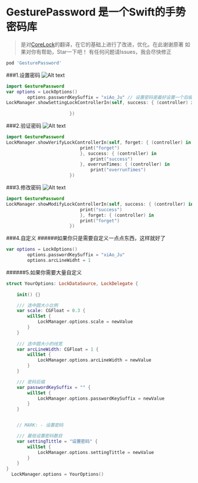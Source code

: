 # GesturePassword 是一个Swift的手势密码库
> 是对[CoreLock](https://github.com/CharlinFeng/CoreLock)的翻译，在它的基础上进行了改进，优化。在此谢谢原著
>如果对你有帮助，Star一下吧！
>有任何问题请Issues，我会尽快修正
>
```ruby
pod 'GesturePassword'
```



###1.设置密码
![Alt text](https://github.com/huangboju/GesturePassword/blob/master/Resources/setting.gif)

>

```swift
import GesturePassword
var options = LockOptions()
        options.passwordKeySuffix = "xiAo_Ju" // 设置密码是最好设置一个后缀
LockManager.showSettingLockControllerIn(self, success: { (controller) in
                            
                        })
```

###2.验证密码
![Alt text](https://github.com/huangboju/GesturePassword/blob/master/Resources/Verify.gif)

>

```swift
import GesturePassword
LockManager.showVerifyLockControllerIn(self, forget: { (controller) in
                            print("forget")
                            }, success: { (controller) in
                                print("success")
                            }, overrunTimes: { (controller) in
                                print("overrunTimes")
                        })
```

###3.修改密码
![Alt text](https://github.com/huangboju/GesturePassword/blob/master/Resources/Modify.gif)

>

```swift
import GesturePassword
LockManager.showModifyLockControllerIn(self, success: { (controller) in
                            print("success")
                            }, forget: { (controller) in
                            print("forget")
                        })
```

###4.自定义
######如果你只是需要自定义一点点东西，这样就好了

>

```swift
var options = LockOptions()
        options.passwordKeySuffix = "xiAo_Ju"
        options.arcLineWidht = 1
```

>

######5.如果你需要大量自定义
```swift
struct YourOptions: LockDataSource, LockDelegate {
    
    init() {}

    /// 选中圆大小比例
    var scale: CGFloat = 0.3 {
        willSet {
            LockManager.options.scale = newValue
        }
    }
 
    /// 选中圆大小的线宽
    var arcLineWidth: CGFloat = 1 {
        willSet {
            LockManager.options.arcLineWidth = newValue
        }
    }

    /// 密码后缀
    var passwordKeySuffix = "" {
        willSet {
            LockManager.options.passwordKeySuffix = newValue
        }
    }


    // MARK: - 设置密码

    /// 最低设置密码数目
    var settingTittle = "设置密码" {
        willSet {
            LockManager.options.settingTittle = newValue
        }
    }
}
  LockManager.options = YourOptions()
```
